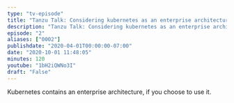 ```yaml
---
type: "tv-episode"
title: "Tanzu Talk: Considering kubernetes as an enterprise architecture"
description: "Tanzu Talk: Considering kubernetes as an enterprise architecture"
episode: "2"
aliases: ["0002"]
publishdate: "2020-04-01T00:00:00-07:00"
date: "2020-10-01 11:48:05"
minutes: 120
youtube: "1bH2iQWNo3I"
draft: "False"
---
```


Kubernetes contains an enterprise architecture, if you choose to use it.